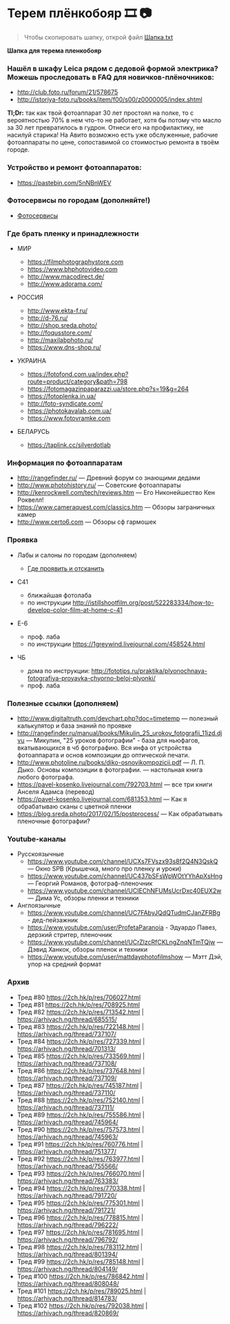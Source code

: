 # Терем плёнкобояр 🎞 📷

> Чтобы скопировать шапку, открой файл [Шапка.txt](Шапка.txt)

**Шапка для терема пленкобояр**

### Нашёл в шкафу Leica рядом с дедовой формой электрика? Можешь проследовать в FAQ для новичков-плёночников:

* <http://club.foto.ru/forum/21/578675>
* <http://istoriya-foto.ru/books/item/f00/s00/z0000005/index.shtml>

**Tl;Dr:** так как твой фотоаппарат 30 лет простоял на полке, то с вероятностью 70% в нем что-то не работает, хотя бы потому что масло за 30 лет превратилось в гудрон. Отнеси его на профилактику, не насилуй старика!
На Авито возможно есть уже обслуженные, рабочие фотоаппараты по цене, сопоставимой со стоимостью ремонта в твоём городе.

### Устройство и ремонт фотоаппаратов:

* <https://pastebin.com/5nNBnWEV>

### Фотосервисы по городам (дополняйте!)

* [Фотосервисы](Фотосервисы.md)

### Где брать пленку и принадлежности

* МИР
    * <https://filmphotographystore.com>
    * <https://www.bhphotovideo.com>
    * <http://www.macodirect.de/>
    * <http://www.adorama.com/>
* РОССИЯ
    * <http://www.ekta-f.ru/>
    * <http://d-76.ru/>
    * <http://shop.sreda.photo/>
    * <http://foqusstore.com/>
    * <http://maxilabphoto.ru/>
    * <https://www.dns-shop.ru/>
* УКРАИНА
    * <https://fotofond.com.ua/index.php?route=product/category&path=798>
    * <https://fotomagazinpaparazzi.ua/store.php?s=19&g=264>
    * <https://fotoplenka.in.ua/>
    * <http://foto-syndicate.com/>
    * <https://photokavalab.com.ua/>
    * <https://www.fotovramke.com>

* БЕЛАРУСЬ
    * <https://taplink.cc/silverdotlab>

### Информация по фотоаппаратам

* <http://rangefinder.ru/> — Древний форум со знающими дедами
* <http://www.photohistory.ru/> — Советские фотоаппараты
* <http://kenrockwell.com/tech/reviews.htm> — Его Никонейшество Кен Роквелл!
* <https://www.cameraquest.com/classics.htm> — Обзоры заграничных камер
* <http://www.certo6.com> — Обзоры сф гармошек

### Проявка

* Лабы и салоны по городам (дополняем)
    * [Где проявить и отсканить](Где%20проявить%20и%20отсканить.md)

* С41
    * ближайшая фотолаба
    * по инструкции <http://istillshootfilm.org/post/522283334/how-to-develop-color-film-at-home-c-41>
* E-6
    * проф. лаба
    * по инструкции <https://1greywind.livejournal.com/458524.html>
* ЧБ
    * дома по инструкции: <http://fototips.ru/praktika/plyonochnaya-fotografiya-proyavka-chyorno-beloj-plyonki/>
    * проф. лаба

### Полезные ссылки (дополняем)

* <http://www.digitaltruth.com/devchart.php?doc=timetemp> — полезный калькулятор и база знаний по проявке
* <http://rangefinder.ru/manual/books/Mikulin_25_urokov_fotografii_11izd.djvu> — Микулин, "25 уроков фотографии" - база для ньюфагов, вкатывающихся в чб фотографию. Вся инфа от устройства фотоаппарата и основ композиции до оптической печати.
* <http://www.photoline.ru/books/diko-osnovikompozicii.pdf> — Л. П. Дыко. Основы композиции в фотографии. — настольная книга любого фотографа.
* <https://pavel-kosenko.livejournal.com/792703.html> — все три книги Анселя Адамса (перевод)
* <https://pavel-kosenko.livejournal.com/681353.html> — Как я обрабатываю сканы с цветной пленки
* <https://blog.sreda.photo/2017/02/15/postprocess/> — Как обрабатывать пленочные фотографии?

### Youtube-каналы

* Русскоязычные
    * <https://www.youtube.com/channel/UCXs7FVszx93s8f2Q4N3QskQ> — Окно SPB (Крышечка, много про пленку и уроки)
    * <https://www.youtube.com/channel/UC437bSFsWpWOtYYhApXsHng> — Георгий Романов, фотограф-пленочник
    * <https://www.youtube.com/channel/UCIEChNFUMsUcrDxc40EUX2w> — Дима Ус, обзоры пленки и техники
* Англоязычные
    * <https://www.youtube.com/channel/UC7FAbyJQdQTudmCJanZFRBg> - дед-пейзажник
    * <https://www.youtube.com/user/ProfetaParanoia> - Эдуардо Павез, дерзкий стритер, пленочник
    * <https://www.youtube.com/channel/UCrZlzcRfCKLngZnqNTmTQjw> — Дэвид Ханкок, обзоры пленок и техники
    * <https://www.youtube.com/user/mattdayphotofilmshow> — Мэтт Дэй, упор на средний формат

### Архив

* Тред #80 https://2ch.hk/p/res/706027.html
* Тред #81 https://2ch.hk/p/res/708925.html
* Тред #82 https://2ch.hk/p/res/713542.html | https://arhivach.ng/thread/685515/
* Тред #83 https://2ch.hk/p/res/722148.html | https://arhivach.ng/thread/737107/
* Тред #84 https://2ch.hk/p/res/727339.html | https://arhivach.ng/thread/701313/
* Тред #85 https://2ch.hk/p/res/733569.html | https://arhivach.ng/thread/737108/
* Тред #86 https://2ch.hk/p/res/737648.html | https://arhivach.ng/thread/737109/
* Тред #87 https://2ch.hk/p/res/745187.html | https://arhivach.ng/thread/737110/
* Тред #88 https://2ch.hk/p/res/752140.html | https://arhivach.ng/thread/737111/
* Тред #89 https://2ch.hk/p/res/755586.html | https://arhivach.ng/thread/745964/
* Тред #90 https://2ch.hk/p/res/757573.html | https://arhivach.ng/thread/745963/
* Тред #91 https://2ch.hk/p/res/760776.html | https://arhivach.ng/thread/751377/
* Тред #92 https://2ch.hk/p/res/763977.html | https://arhivach.ng/thread/755566/
* Тред #93 https://2ch.hk/p/res/766070.html | https://arhivach.ng/thread/763383/
* Тред #94 https://2ch.hk/p/res/770338.html | https://arhivach.ng/thread/791720/
* Тред #95 https://2ch.hk/p/res/775301.html | https://arhivach.ng/thread/791721/
* Тред #96 https://2ch.hk/p/res/778815.html | https://arhivach.ng/thread/796222/
* Тред #97 https://2ch.hk/p/res/781695.html | https://arhivach.ng/thread/796792/
* Тред #98 https://2ch.hk/p/res/783112.html | https://arhivach.ng/thread/801394/
* Тред #99 https://2ch.hk/p/res/785148.html | https://arhivach.ng/thread/804149/
* Тред #100 https://2ch.hk/p/res/786842.html | https://arhivach.ng/thread/808048/
* Тред #101 https://2ch.hk/p/res/789025.html | https://arhivach.ng/thread/814783/
* Тред #102 https://2ch.hk/p/res/792038.html | https://arhivach.ng/thread/820869/
